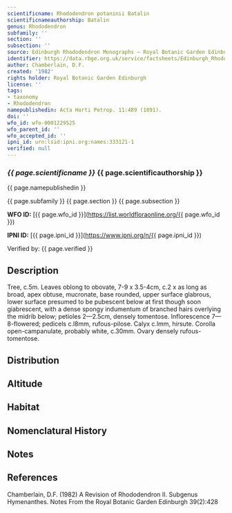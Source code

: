 ```yaml
---
scientificname: Rhododendron potaninii Batalin
scientificnameauthorship: Batalin
genus: Rhododendron
subfamily: ''
section: ''
subsection: ''
source: Edinburgh Rhododendron Monographs – Royal Botanic Garden Edinburgh
identifier: https://data.rbge.org.uk/service/factsheets/Edinburgh_Rhododendron_Monographs.xhtml
author: Chamberlain, D.F.
created: '1982'
rights holder: Royal Botanic Garden Edinburgh
license: ''
tags:
- taxonomy
- Rhododendron
namepublishedin: Acta Horti Petrop. 11:489 (1891).
doi: ''
wfo_id: wfo-0001229525
wfo_parent_id: ''
wfo_accepted_id: ''
ipni_id: urn:lsid:ipni.org:names:333121-1
verified: null
---
```

### _{{ page.scientificname }}_ {{ page.scientificauthorship }}
 {{ page.namepublishedin }}

{{ page.subfamily }} {{ page.section }} {{ page.subsection }}

**WFO ID:** [{{ page.wfo_id }}](https://list.worldfloraonline.org/{{ page.wfo_id }})

**IPNI ID:** [{{ page.ipni_id }}](https://www.ipni.org/n/{{ page.ipni_id }})

Verified by: {{ page.verified }}



## Description
Tree, c.5m. Leaves oblong to obovate, 7-9 x 3.5-4cm, c.2 x as long as broad, apex obtuse, mucronate, base rounded, upper surface glabrous, lower surface presumed to be pubescent below at first though soon giabrescent, with a dense spongy indumentum of branched hairs overlying the midrib below; petioles 2—2.5cm, densely tomentose. Inflorescence 7—8-flowered; pedicels c.l8mm, rufous-pilose. Calyx c.lmm, hirsute. Corolla open-campanulate, probably white, c.30mm. Ovary densely rufous-tomentose.

## Distribution


## Altitude


## Habitat


## Nomenclatural History

                       
## Notes


## References

Chamberlain, D.F. (1982) A Revision of Rhododendron II. Subgenus Hymenanthes. Notes From the Royal Botanic Garden Edinburgh 39(2):428
